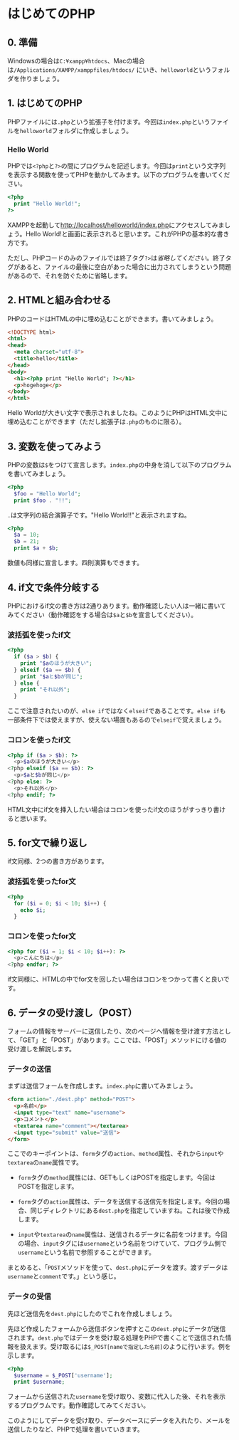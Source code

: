 # はじめてのPHP

## 0. 準備

Windowsの場合は`C:¥xampp¥htdocs`、Macの場合は`/Applications/XAMPP/xamppfiles/htdocs/`
にいき、`helloworld`というフォルダを作りましょう。


## 1. はじめてのPHP

PHPファイルには`.php`という拡張子を付けます。今回は`index.php`というファイルを`helloworld`フォルダに作成しましょう。

### Hello World

PHPでは`<?php`と`?>`の間にプログラムを記述します。今回は`print`という文字列を表示する関数を使ってPHPを動かしてみます。以下のプログラムを書いてください。

```php
<?php
  print "Hello World!";
?>
```

XAMPPを起動して[http://localhost/helloworld/index.php](http://localhost/helloworld/index.php)にアクセスしてみましょう。Hello World!と画面に表示されると思います。これがPHPの基本的な書き方です。

ただし、PHPコードのみのファイルでは終了タグ`?>`は*省略してください*。終了タグがあると、ファイルの最後に空白があった場合に出力されてしまうという問題があるので、それを防ぐために省略します。

## 2. HTMLと組み合わせる

PHPのコードはHTMLの中に埋め込むことができます。書いてみましょう。

```html
<!DOCTYPE html>
<html>
<head>
  <meta charset="utf-8">
  <title>hello</title>
</head>
<body>
  <h1><?php print "Hello World"; ?></h1>
  <p>hogehoge</p>
</body>
</html>
```

Hello Worldが大きい文字で表示されましたね。このようにPHPはHTML文中に埋め込むことができます（ただし拡張子は`.php`のものに限る）。

## 3. 変数を使ってみよう

PHPの変数は`$`をつけて宣言します。`index.php`の中身を消して以下のプログラムを書いてみましょう。

```php
<?php
  $foo = "Hello World";  
  print $foo . "!!";
```

`.`は文字列の結合演算子です。"Hello World!!"と表示されますね。

```php
<?php
  $a = 10;
  $b = 21;
  print $a + $b;
```

数値も同様に宣言します。四則演算もできます。

## 4. if文で条件分岐する

PHPにおけるif文の書き方は2通りあります。動作確認したい人は一緒に書いてみてください（動作確認をする場合は`$a`と`$b`を宣言してください）。

### 波括弧を使ったif文

```php
<?php
  if ($a > $b) {
    print "$aのほうが大きい";
  } elseif ($a == $b) {
    print "$aと$bが同じ";  
  } else {
    print "それ以外";
  }
```

ここで注意されたいのが、`else if`ではなく`elseif`であることです。`else if`も一部条件下では使えますが、使えない場面もあるので`elseif`で覚えましょう。

### コロンを使ったif文

```php
<?php if ($a > $b): ?>
  <p>$aのほうが大きい</p>
<?php elseif ($a == $b): ?>
  <p>$aと$bが同じ</p>
<?php else: ?>
  <p>それ以外</p>
<?php endif; ?>
```

HTML文中にif文を挿入したい場合はコロンを使ったif文のほうがすっきり書けると思います。

## 5. for文で繰り返し

if文同様、2つの書き方があります。

### 波括弧を使ったfor文

```php
<?php
  for ($i = 0; $i < 10; $i++) {
    echo $i;
  }
```

### コロンを使ったfor文

```php
<?php for ($i = 1; $i < 10; $i++): ?>
  <p>こんにちは</p>
<?php endfor; ?>
```

if文同様に、HTMLの中でfor文を回したい場合はコロンをつかって書くと良いです。

## 6. データの受け渡し（POST）

フォームの情報をサーバーに送信したり、次のページへ情報を受け渡す方法として、「GET」と「POST」があります。ここでは、「POST」メソッドにける値の受け渡しを解説します。

### データの送信

まずは送信フォームを作成します。`index.php`に書いてみましょう。

```html
<form action="./dest.php" method="POST">
  <p>名前</p>
  <input type="text" name="username">
  <p>コメント</p>
  <textarea name="comment"></textarea>
  <input type="submit" value="送信">
</form>
```

ここでのキーポイントは、`form`タグの`action`、`method`属性、それから`input`や`textarea`の`name`属性です。

- `form`タグの`method`属性には、GETもしくはPOSTを指定します。今回はPOSTを指定します。

- `form`タグの`action`属性は、データを送信する送信先を指定します。今回の場合、同じディレクトリにある`dest.php`を指定していますね。これは後で作成します。

- `input`や`textarea`の`name`属性は、送信されるデータに名前をつけます。今回の場合、`input`タグには`username`という名前をつけていて、プログラム側で`username`という名前で参照することができます。

まとめると、「`POST`メソッドを使って、`dest.php`にデータを渡す。渡すデータは`username`と`comment`です。」という感じ。

### データの受信

先ほど送信先を`dest.php`にしたのでこれを作成しましょう。

先ほど作成したフォームから送信ボタンを押すとこの`dest.php`にデータが送信されます。`dest.php`ではデータを受け取る処理をPHPで書くことで送信された情報を扱えます。受け取るには`$_POST[nameで指定した名前]`のように行います。例を示します。

```php
<?php
  $username = $_POST['username'];
  print $username;
```

フォームから送信された`username`を受け取り、変数に代入した後、それを表示するプログラムです。動作確認してみてください。

このようにしてデータを受け取り、データベースにデータを入れたり、メールを送信したりなど、PHPで処理を書いていきます。
